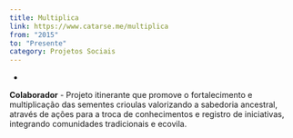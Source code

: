 ```yaml
---
title: Multiplica
link: https://www.catarse.me/multiplica
from: "2015"
to: "Presente"
category: Projetos Sociais
---
```

- 
**Colaborador** - Projeto itinerante que promove o fortalecimento e multiplicação das sementes crioulas valorizando a sabedoria ancestral, através de ações para a troca de conhecimentos e registro de iniciativas, integrando comunidades tradicionais e ecovila.


